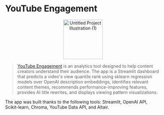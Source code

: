 # YouTube Engagement

<p align="center">
  <img width="128" height="128" alt="Untitled Project Illustration (1)" src="https://github.com/user-attachments/assets/2b00534b-0b30-41ad-9e19-d14709aa774b" />
</p>

> [YouTube Engagement](https://engagement-predictor.streamlit.app/) is an analytics tool designed to help content creators understand their audience. The app is a Streamlit dashboard that predicts a video's view quantile rank using sklearn regression models over OpenAI description embeddings, identifies relevant content themes, recommends performance-improving features, provides AI title rewrites, and displays viewing pattern visualizations.

The app was built thanks to the following tools: Streamlit, OpenAI API, Scikit-learn, Chroma, YouTube Data API, and Altair.
